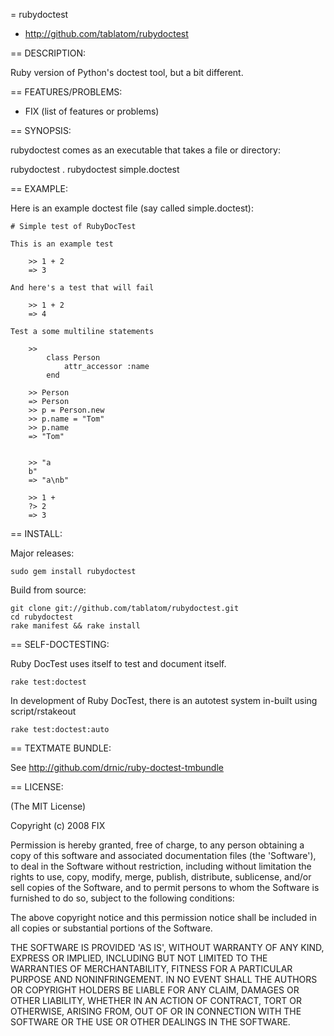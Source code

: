 = rubydoctest

* http://github.com/tablatom/rubydoctest

== DESCRIPTION:

Ruby version of Python's doctest tool, but a bit different.

== FEATURES/PROBLEMS:

* FIX (list of features or problems)

== SYNOPSIS:

rubydoctest comes as an executable that takes a file or directory:
	
  rubydoctest .
	rubydoctest simple.doctest

== EXAMPLE:
	
Here is an example doctest file (say called simple.doctest):
	
	# Simple test of RubyDocTest

	This is an example test

		>> 1 + 2
		=> 3

	And here's a test that will fail

		>> 1 + 2
		=> 4

	Test a some multiline statements

		>> 
			class Person
				attr_accessor :name
			end

		>> Person
		=> Person
		>> p = Person.new
		>> p.name = "Tom"
		>> p.name
		=> "Tom"


		>> "a
		b"
		=> "a\nb"

		>> 1 +
		?> 2
		=> 3

== INSTALL:

Major releases:

	sudo gem install rubydoctest

Build from source:

	git clone git://github.com/tablatom/rubydoctest.git
	cd rubydoctest
	rake manifest && rake install

== SELF-DOCTESTING:
	
Ruby DocTest uses itself to test and document itself.

	rake test:doctest
	
In development of Ruby DocTest, there is an autotest system in-built
using script/rstakeout

	rake test:doctest:auto

== TEXTMATE BUNDLE:
	
See http://github.com/drnic/ruby-doctest-tmbundle

== LICENSE:

(The MIT License)

Copyright (c) 2008 FIX

Permission is hereby granted, free of charge, to any person obtaining
a copy of this software and associated documentation files (the
'Software'), to deal in the Software without restriction, including
without limitation the rights to use, copy, modify, merge, publish,
distribute, sublicense, and/or sell copies of the Software, and to
permit persons to whom the Software is furnished to do so, subject to
the following conditions:

The above copyright notice and this permission notice shall be
included in all copies or substantial portions of the Software.

THE SOFTWARE IS PROVIDED 'AS IS', WITHOUT WARRANTY OF ANY KIND,
EXPRESS OR IMPLIED, INCLUDING BUT NOT LIMITED TO THE WARRANTIES OF
MERCHANTABILITY, FITNESS FOR A PARTICULAR PURPOSE AND NONINFRINGEMENT.
IN NO EVENT SHALL THE AUTHORS OR COPYRIGHT HOLDERS BE LIABLE FOR ANY
CLAIM, DAMAGES OR OTHER LIABILITY, WHETHER IN AN ACTION OF CONTRACT,
TORT OR OTHERWISE, ARISING FROM, OUT OF OR IN CONNECTION WITH THE
SOFTWARE OR THE USE OR OTHER DEALINGS IN THE SOFTWARE.